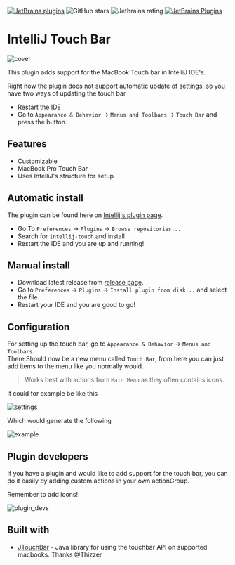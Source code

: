 [![JetBrains plugins](https://img.shields.io/jetbrains/plugin/d/10608-intellij-touch.svg)](https://plugins.jetbrains.com/plugin/10608-intellij-touch)
![GitHub stars](https://img.shields.io/github/stars/olivernybroe/intellij-touch.svg?label=Stars)
![Jetbrains rating](https://img.shields.io/badge/dynamic/json.svg?label=JetBrains%20rating&url=https%3A%2F%2Fplugins.jetbrains.com%2Fplugin%2FgetPluginInfo%3FpluginId%3D10608&query=%24.totalRating&suffix=/5)
[![JetBrains Plugins](https://img.shields.io/jetbrains/plugin/v/10608-intellij-touch.svg)](https://plugins.jetbrains.com/plugin/10608-intellij-touch)


# IntelliJ Touch Bar
![cover](https://github.com/olivernybroe/intellij-touch/raw/master/docs/cover.png)


This plugin adds support for the MacBook Touch bar in IntelliJ IDE's.

Right now the plugin does not support automatic update of settings, so you have two ways of updating the touch bar

- Restart the IDE
- Go to `Appearance & Behavior` -> `Menus and Toolbars` -> `Touch Bar` and press the button.

## Features

- Customizable
- MacBook Pro Touch Bar
- Uses IntelliJ's structure for setup

## Automatic install 
The plugin can be found here on [Intellij's plugin page](https://plugins.jetbrains.com/plugin/10608-intellij-touch).
- Go To `Preferences` -> `Plugins` -> `Browse repositories...`
- Search for `intellij-touch` and install
- Restart the IDE and you are up and running!

## Manual install
- Download latest release from [release page](https://github.com/olivernybroe/intellij-touch/releases).
- Go to `Preferences` -> `Plugins` -> `Install plugin from disk...` and select the file.
- Restart your IDE and you are good to go!


## Configuration
For setting up the touch bar, go to `Appearance & Behavior` -> `Menus and Toolbars`. \
There Should now be a new menu called `Touch Bar`, from here you can just add items to the menu like you normally would.

> Works best with actions from `Main Menu` as they often contains icons.

It could for example be like this

![settings](https://github.com/olivernybroe/intellij-touch/raw/master/docs/settings.png)

Which would generate the following

![example](https://github.com/olivernybroe/intellij-touch/raw/master/docs/example.png)


## Plugin developers
If you have a plugin and would like to add support for the touch bar, you can do it easily by adding custom actions in your own actionGroup.

Remember to add icons!

![plugin_devs](https://github.com/olivernybroe/intellij-touch/raw/master/docs/plugin_devs.png)


## Built with

- [JTouchBar](https://github.com/Thizzer/JTouchBar) - Java library for using the touchbar API on supported macbooks. Thanks @Thizzer
